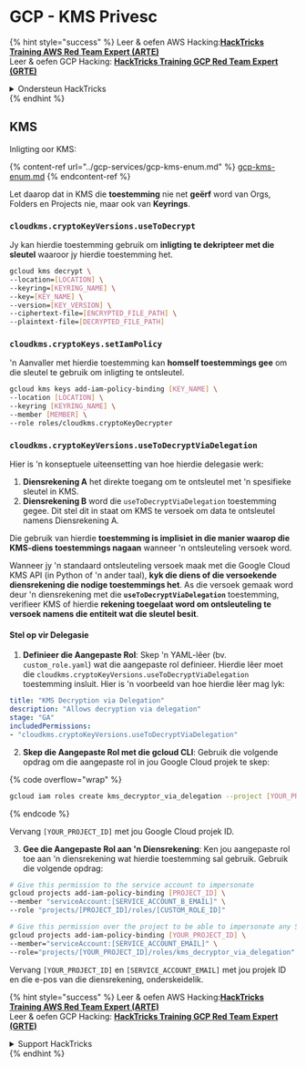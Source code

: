 # GCP - KMS Privesc

{% hint style="success" %}
Leer & oefen AWS Hacking:<img src="../../../.gitbook/assets/image (1) (1) (1).png" alt="" data-size="line">[**HackTricks Training AWS Red Team Expert (ARTE)**](https://training.hacktricks.xyz/courses/arte)<img src="../../../.gitbook/assets/image (1) (1) (1).png" alt="" data-size="line">\
Leer & oefen GCP Hacking: <img src="../../../.gitbook/assets/image (2).png" alt="" data-size="line">[**HackTricks Training GCP Red Team Expert (GRTE)**<img src="../../../.gitbook/assets/image (2).png" alt="" data-size="line">](https://training.hacktricks.xyz/courses/grte)

<details>

<summary>Ondersteun HackTricks</summary>

* Kyk na die [**subskripsie planne**](https://github.com/sponsors/carlospolop)!
* **Sluit aan by die** 💬 [**Discord groep**](https://discord.gg/hRep4RUj7f) of die [**telegram groep**](https://t.me/peass) of **volg** ons op **Twitter** 🐦 [**@hacktricks\_live**](https://twitter.com/hacktricks_live)**.**
* **Deel hacking truuks deur PRs in te dien na die** [**HackTricks**](https://github.com/carlospolop/hacktricks) en [**HackTricks Cloud**](https://github.com/carlospolop/hacktricks-cloud) github repos.

</details>
{% endhint %}

## KMS

Inligting oor KMS:

{% content-ref url="../gcp-services/gcp-kms-enum.md" %}
[gcp-kms-enum.md](../gcp-services/gcp-kms-enum.md)
{% endcontent-ref %}

Let daarop dat in KMS die **toestemming** nie net **geërf** word van Orgs, Folders en Projects nie, maar ook van **Keyrings**.

### `cloudkms.cryptoKeyVersions.useToDecrypt`

Jy kan hierdie toestemming gebruik om **inligting te dekripteer met die sleutel** waaroor jy hierdie toestemming het.
```bash
gcloud kms decrypt \
--location=[LOCATION] \
--keyring=[KEYRING_NAME] \
--key=[KEY_NAME] \
--version=[KEY_VERSION] \
--ciphertext-file=[ENCRYPTED_FILE_PATH] \
--plaintext-file=[DECRYPTED_FILE_PATH]
```
### `cloudkms.cryptoKeys.setIamPolicy`

'n Aanvaller met hierdie toestemming kan **homself toestemmings gee** om die sleutel te gebruik om inligting te ontsleutel.
```bash
gcloud kms keys add-iam-policy-binding [KEY_NAME] \
--location [LOCATION] \
--keyring [KEYRING_NAME] \
--member [MEMBER] \
--role roles/cloudkms.cryptoKeyDecrypter
```
### `cloudkms.cryptoKeyVersions.useToDecryptViaDelegation`

Hier is 'n konseptuele uiteensetting van hoe hierdie delegasie werk:

1. **Diensrekening A** het direkte toegang om te ontsleutel met 'n spesifieke sleutel in KMS.
2. **Diensrekening B** word die `useToDecryptViaDelegation` toestemming gegee. Dit stel dit in staat om KMS te versoek om data te ontsleutel namens Diensrekening A.

Die gebruik van hierdie **toestemming is implisiet in die manier waarop die KMS-diens toestemmings nagaan** wanneer 'n ontsleuteling versoek word.

Wanneer jy 'n standaard ontsleuteling versoek maak met die Google Cloud KMS API (in Python of 'n ander taal), **kyk die diens of die versoekende diensrekening die nodige toestemmings het**. As die versoek gemaak word deur 'n diensrekening met die **`useToDecryptViaDelegation`** toestemming, verifieer KMS of hierdie **rekening toegelaat word om ontsleuteling te versoek namens die entiteit wat die sleutel besit**.

#### Stel op vir Delegasie

1. **Definieer die Aangepaste Rol**: Skep 'n YAML-lêer (bv. `custom_role.yaml`) wat die aangepaste rol definieer. Hierdie lêer moet die `cloudkms.cryptoKeyVersions.useToDecryptViaDelegation` toestemming insluit. Hier is 'n voorbeeld van hoe hierdie lêer mag lyk:
```yaml
title: "KMS Decryption via Delegation"
description: "Allows decryption via delegation"
stage: "GA"
includedPermissions:
- "cloudkms.cryptoKeyVersions.useToDecryptViaDelegation"
```
2. **Skep die Aangepaste Rol met die gcloud CLI**: Gebruik die volgende opdrag om die aangepaste rol in jou Google Cloud projek te skep:

{% code overflow="wrap" %}
```bash
gcloud iam roles create kms_decryptor_via_delegation --project [YOUR_PROJECT_ID] --file custom_role.yaml
```
{% endcode %}

Vervang `[YOUR_PROJECT_ID]` met jou Google Cloud projek ID.

3. **Gee die Aangepaste Rol aan 'n Diensrekening**: Ken jou aangepaste rol toe aan 'n diensrekening wat hierdie toestemming sal gebruik. Gebruik die volgende opdrag:
```bash
# Give this permission to the service account to impersonate
gcloud projects add-iam-policy-binding [PROJECT_ID] \
--member "serviceAccount:[SERVICE_ACCOUNT_B_EMAIL]" \
--role "projects/[PROJECT_ID]/roles/[CUSTOM_ROLE_ID]"

# Give this permission over the project to be able to impersonate any SA
gcloud projects add-iam-policy-binding [YOUR_PROJECT_ID] \
--member="serviceAccount:[SERVICE_ACCOUNT_EMAIL]" \
--role="projects/[YOUR_PROJECT_ID]/roles/kms_decryptor_via_delegation"
```
Vervang `[YOUR_PROJECT_ID]` en `[SERVICE_ACCOUNT_EMAIL]` met jou projek ID en die e-pos van die diensrekening, onderskeidelik.

{% hint style="success" %}
Leer & oefen AWS Hacking:<img src="../../../.gitbook/assets/image (1) (1) (1).png" alt="" data-size="line">[**HackTricks Training AWS Red Team Expert (ARTE)**](https://training.hacktricks.xyz/courses/arte)<img src="../../../.gitbook/assets/image (1) (1) (1).png" alt="" data-size="line">\
Leer & oefen GCP Hacking: <img src="../../../.gitbook/assets/image (2).png" alt="" data-size="line">[**HackTricks Training GCP Red Team Expert (GRTE)**<img src="../../../.gitbook/assets/image (2).png" alt="" data-size="line">](https://training.hacktricks.xyz/courses/grte)

<details>

<summary>Support HackTricks</summary>

* Kyk na die [**subscription plans**](https://github.com/sponsors/carlospolop)!
* **Sluit aan by die** 💬 [**Discord group**](https://discord.gg/hRep4RUj7f) of die [**telegram group**](https://t.me/peass) of **volg** ons op **Twitter** 🐦 [**@hacktricks\_live**](https://twitter.com/hacktricks_live)**.**
* **Deel hacking truuks deur PRs in te dien na die** [**HackTricks**](https://github.com/carlospolop/hacktricks) en [**HackTricks Cloud**](https://github.com/carlospolop/hacktricks-cloud) github repos.

</details>
{% endhint %}
